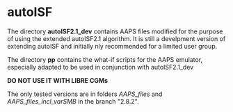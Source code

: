 # autoISF
The directory **autoISF2.1_dev** contains AAPS files modified for the purpose of using the extended autoISF2.1 algorithm. It is still a develpment version of extending autoISF and initially nly recommended for a limited user group.

The directory **pp** contains the what-if scripts for the AAPS emulator, especially adapted to be used in conjunction with autoISF2.1_dev


**DO NOT USE IT WITH LIBRE CGMs**

The only tested versions are in folders *AAPS_files* and *AAPS_files_incl_varSMB* in the branch "2.8.2".
